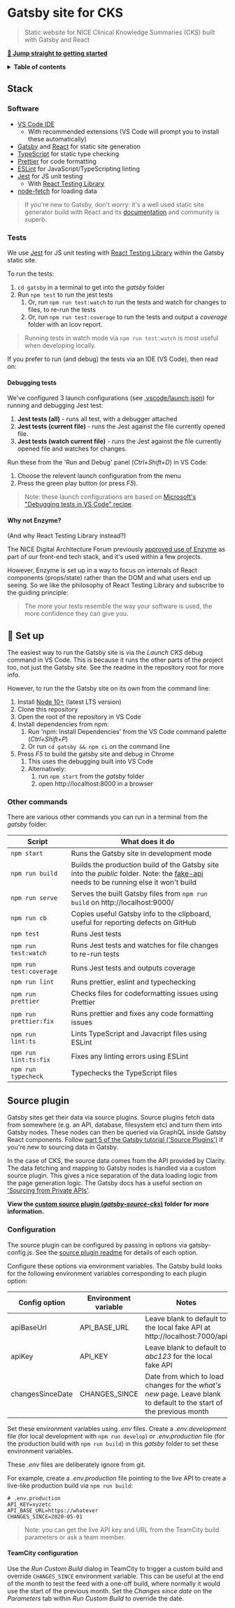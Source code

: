 # Gatsby site for CKS

> Static website for NICE Clinical Knowledge Summaries (CKS) built with Gatsby and React

[**:rocket: Jump straight to getting started**](#rocket-set-up)

<details>
<summary><strong>Table of contents</strong></summary>
<!-- START doctoc -->

- [Gatsby site for CKS](#gatsby-site-for-cks) - [Stack](#stack) - [Software](#software) - [Tests](#tests) - [Debugging tests](#debugging-tests) - [Why not Enzyme?](#why-not-enzyme) - [:rocket: Set up](#rocket-set-up) - [Other commands](#other-commands) - [Source plugin](#source-plugin) - [Configuration](#configuration) - [TeamCity configuration](#teamcity-configuration)

<!-- END doctoc -->
</details>

## Stack

### Software

- [VS Code IDE](https://code.visualstudio.com/)
  - With recommended extensions (VS Code will prompt you to install these automatically)
- [Gatsby](https://www.gatsbyjs.org/) and [React](https://reactjs.org/) for static site generation
- [TypeScript](https://www.typescriptlang.org/) for static type checking
- [Prettier](https://prettier.io/) for code formatting
- [ESLint](https://eslint.org/) for JavaScript/TypeScripting linting
- [Jest](https://jestjs.io/) for JS unit testing
  - With [React Testing Library](https://testing-library.com/docs/react-testing-library/intro)
- [node-fetch](https://www.npmjs.com/package/node-fetch) for loading data

> If you're new to Gatsby, don't worry: it's a well used static site generator build with React and its [documentation](https://www.gatsbyjs.org/docs/) and community is superb.

### Tests

We use [Jest](https://jestjs.io/) for JS unit testing with [React Testing Library](https://testing-library.com/docs/react-testing-library/intro) within the Gatsby static site.

To run the tests:

1. `cd gatsby` in a terminal to get into the _gatsby_ folder
2. Run `npm test` to run the jest tests
   1. Or, run `npm run test:watch` to run the tests and watch for changes to files, to re-run the tests
   2. Or, run `npm run test:coverage` to run the tests and output a _coverage_ folder with an lcov report.

> Running tests in watch mode via `npm run test:watch` is most useful when developing locally.

If you prefer to run (and debug) the tests via an IDE (VS Code), then read on:

#### Debugging tests

We've configured 3 launch configurations (see [.vscode/launch.json](.vscode/launch.json)) for running and debugging Jest test:

1. **Jest tests (all)** - runs all test, with a debugger attached
2. **Jest tests (current file)** - runs the Jest against the file currently opened file.
3. **Jest tests (watch current file)** - runs the Jest against the file currently opened file and watches for changes.

Run these from the 'Run and Debug' panel (_Ctrl+Shift+D_) in VS Code:

1. Choose the relevent launch configuration from the menu
2. Press the green play button (or press _F5_).

> Note: these launch configurations are based on [Microsoft's "Debugging tests in VS Code" recipe](https://github.com/microsoft/vscode-recipes/tree/master/debugging-jest-tests).

#### Why not Enzyme?

(And why React Testing Library instead?)

The NICE Digital Architecture Forum previously [approved use of Enzyme](https://github.com/nice-digital/technology-radar/commit/d91648f10c68457bd3a6922abd3441fbd8bd9f4f#diff-e19433e580cdcbfea7a30b748229225eR16) as part of our front-end tech stack, and it's used within a few projects.

However, Enzyme is set up in a way to focus on internals of React components (props/state) rather than the DOM and what users end up seeing. So we like the philosophy of React Testing Library and subscribe to the guiding principle:

> The more your tests resemble the way your software is used, the more confidence they can give you.

## :rocket: Set up

The easiest way to run the Gatsby site is via the _Launch CKS_ debug command in VS Code. This is because it runs the other parts of the project too, not just the Gatsby site. See the readme in the repository root for more info.

However, to run the the Gatsby site on its own from the command line:

1. Install [Node 10+](https://nodejs.org/en/download/) (latest LTS version)
2. Clone this repository
3. Open the root of the repository in VS Code
4. Install dependencies from npm:
   1. Run 'npm: Install Dependencies' from the VS Code command palette (_Ctrl+Shift+P_)
   2. Or run `cd gatsby && npm ci` on the command line
5. Press _F5_ to build the gatsby site and debug in Chrome
   1. This uses the debugging built into VS Code
   2. Alternatively:
      1. run `npm start` from the _gatsby_ folder
      2. open http://localhost:8000 in a browser

### Other commands

There are various other commands you can run in a terminal from the _gatsby_ folder:

| Script                  | What does it do                                                                                                                                        |
| ----------------------- | ------------------------------------------------------------------------------------------------------------------------------------------------------ |
| `npm start`             | Runs the Gatsby site in development mode                                                                                                               |
| `npm run build`         | Builds the production build of the Gatsby site into the _public_ folder. Note: the [fake-api](fake-api#readme) needs to be running else it won't build |
| `npm run serve`         | Serves the built Gatsby files from `npm run build` on http://localhost:9000/                                                                           |
| `npm run cb`            | Copies useful Gatsby info to the clipboard, useful for reporting defects on GitHub                                                                     |
| `npm test`              | Runs Jest tests                                                                                                                                        |
| `npm run test:watch`    | Runs Jest tests and watches for file changes to re-run tests                                                                                           |
| `npm run test:coverage` | Runs Jest tests and outputs coverage                                                                                                                   |
| `npm run lint`          | Runs prettier, eslint and typechecking                                                                                                                 |
| `npm run prettier`      | Checks files for codeformatting issues using Prettier                                                                                                  |
| `npm run prettier:fix`  | Runs prettier and fixes any code formatting issues                                                                                                     |
| `npm run lint:ts`       | Lints TypeScript and Javacript files using ESLint                                                                                                      |
| `npm run lint:ts:fix`   | Fixes any linting errors using ESLint                                                                                                                  |
| `npm run typecheck`     | Typechecks the TypeScript files                                                                                                                        |

## Source plugin

Gatsby sites get their data via source plugins. Source plugins fetch data from somewhere (e.g. an API, database, filesystem etc) and turn them into Gatsby nodes. These nodes can then be queried via GraphQL inside Gatsby React components. Follow [part 5 of the Gatsby tutorial ('Source Plugins')](https://www.gatsbyjs.org/tutorial/part-five/) if you're new to sourcing data in Gatsby.

In the case of CKS, the source data comes from the API provided by Clarity. The data fetching and mapping to Gatsby nodes is handled via a custom source plugin. This gives a nice separation of the data loading logic from the page generation logic. The Gatsby docs has a useful section on ['Sourcing from Private APIs'](https://www.gatsbyjs.org/docs/sourcing-from-private-apis/).

**View the [custom source plugin (_gatsby-source-cks_)](plugins/gatsby-source-cks) folder for more information.**

### Configuration

The source plugin can be configured by passing in options via gatsby-config.js. See the [source plugin readme](plugins/gatsby-source-cks/README.md#configuration) for details of each option.

Configure these options via environment variables. The Gatsby build looks for the following environment variables corresponding to each plugin option:

| Config option    | Environment variable | Notes                                                                                                                |
| ---------------- | -------------------- | -------------------------------------------------------------------------------------------------------------------- |
| apiBaseUrl       | API_BASE_URL         | Leave blank to default to the local fake API at http://localhost:7000/api                                            |
| apiKey           | API_KEY              | Leave blank to default to _abc123_ for the local fake API                                                            |
| changesSinceDate | CHANGES_SINCE        | Date from which to load changes for the _what's new_ page. Leave blank to default to the start of the previous month |

Set these environment variables using _.env_ files. Create a _.env.development_ file (for local development with `npm run develop`) or _.env.production_ file (for the production build with `npm run build`) in this _gatsby_ folder to set these environment variables.

These _.env_ files are deliberately ignore from git.

For example, create a _.env.production_ file pointing to the live API to create a live-like production build via `npm run build`:

```
# .env.production
API_KEY=xyzetc
API_BASE_URL=https://whatever
CHANGES_SINCE=2020-05-01
```

> Note: you can get the live API key and URL from the TeamCity build parameters or ask a team member.

#### TeamCity configuration

Use the _Run Custom Build_ dialog in TeamCity to trigger a custom build and override `CHANGES_SINCE` environment variable. This can be useful at the end of the month to test the feed with a one-off build, where normally it would use the start of the previous month. Set the _Changes since date_ on the _Parameters_ tab within _Run Custom Build_ to override the date.
